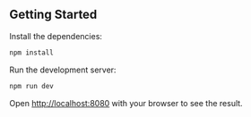 ## Getting Started
Install the dependencies:

```bash
npm install
```

Run the development server:

```bash
npm run dev
```

Open [http://localhost:8080](http://localhost:8080) with your browser to see the result.

